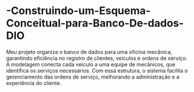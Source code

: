 # -Construindo-um-Esquema-Conceitual-para-Banco-De-dados-DIO

Meu projeto organiza o banco de dados para uma oficina mecânica, garantindo eficiência no registro de clientes, veículos e ordens de serviço. A modelagem conecta cada veículo a uma equipe de mecânicos, que identifica os serviços necessários. Com essa estrutura, o sistema facilita o gerenciamento das ordens de serviço, melhorando a administração e a experiência do cliente.
